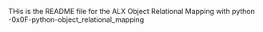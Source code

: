 THis is the README file for the ALX Object Relational Mapping with python
-0x0F-python-object_relational_mapping

